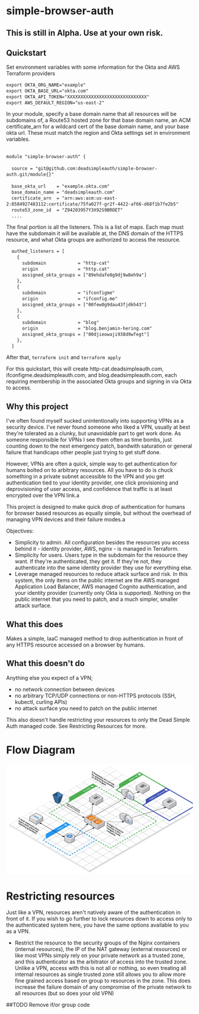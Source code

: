 # simple-browser-auth

## This is still in Alpha. Use at your own risk.

## Quickstart

Set environment variables with some information for the Okta and AWS Terraform providers

```
export OKTA_ORG_NAME="example"
export OKTA_BASE_URL="okta.com"
export OKTA_API_TOKEN="XXXXXXXXXXXXXXXXXXXXXXXXXXXXXX"
export AWS_DEFAULT_REGION="us-east-2"
```

In your module, specify a base domain name that all resources will be subdomains of, a Route53 hosted zone for that base domain name, an ACM certificate_arn for a wildcard cert of the base domain name, and your base okta url. These must match the region and Okta settings set in environment variables.

```

module "simple-browser-auth" {

  source = "git@github.com:deadsimpleauth/simple-browser-auth.git/module{}"

  base_okta_url    = "example.okta.com"
  base_domain_name = "deadsimpleauth.com"
  certificate_arn  = "arn:aws:acm:us-east-2:8584927483112:certificate/75fa027f-gr2f-4422-af66-d68f1b7fe2b5"
  route53_zone_id  = "Z94203957Y3X92S9BROET"
  ....
```
The final portion is all the listeners. This is a list of maps. Each map must have the subdomain it will be available at, the DNS domain of the HTTPS resource, and what Okta groups are authorized to access the resource.

```
  authed_listeners = [
    {
      subdomain            = "http-cat"
      origin               = "http.cat"
      assigned_okta_groups = ["89ehdafe8g9dj9w8eh9a"]
    },
    {
      subdomain            = "ifconfigme"
      origin               = "ifconfig.me"
      assigned_okta_groups = ["00few0g9dau43fjdkh43"]
    },
    {
      subdomain            = "blog"
      origin               = "blog.benjamin-hering.com"
      assigned_okta_groups = ["00djieowaji938d9wfegt"]
    },
  ]
```
After that, `terraform init` and `terraform apply`

For this quickstart, this will create http-cat.deadsimpleauth.com, ifconfigme.deadsimpleauth.com, and blog.deadsimpleauth.com, each requiring membership in the associated Okta groups and signing in via Okta to access.

## Why this project

I've often found myself sucked unintentionally into supporting VPNs as a security device. I've never found someone who liked a VPN, usually at best they're tolerated as a clunky, but unavoidable part to get work done. As someone responsible for VPNs I see them often as time bombs, just counting down to the next emergency patch, bandwith saturation or general failure that handicaps other people just trying to get stuff done.

However, VPNs are often a quick, simple way to get authentication for humans bolted on to arbitrary resources. All you have to do is chuck something in a private subnet accessible to the VPN and you get authentication tied to your identity provider, one click provisioning and deprovisioning of user access, and confidence that traffic is at least encrypted over the VPN link.a

This project is designed to make quick drop of authentication for humans for browser based resources as equally simple, but without the overhead of managing VPN devices and their failure modes.a

Objectives:

- Simplicity to admin. All configuration besides the resources you access behind it - identity provider, AWS, nginx - is managed in Terraform.
- Simplicity for users. Users type in the subdomain for the resource they want. If they're authenticated, they get it. If they're not, they authenticate into the same identity provider they use for everything else.
- Leverage managed resources to reduce attack surface and risk. In this system, the only items on the public internet are the AWS managed Application Load Balancer, AWS managed Cognito authentication, and your identity provider (currently only Okta is supported). Nothing on the public internet that you need to patch, and a much simpler, smaller attack surface.

## What this does

Makes a simple, IaaC managed method to drop authentication in front of any HTTPS resource accessed on a browser by humans.

## What this doesn't do

Anything else you expect of a VPN;
- no network connection between devices
- no arbitrary TCP/UDP connections or non-HTTPS protocols (SSH, kubectl, curling APIs)
- no attack surface you need to patch on the public internet

This also doesn't handle restricting your resources to only the Dead Simple Auth managed code. See Restricting Resources for more.

# Flow Diagram

![Diagram showing the layout of parts](images/simple-browser-auth-diagram.png)

# Restricting resources

Just like a VPN, resources aren't natively aware of the authentication in front of it. If you wish to go further to lock resources down to access only to the authenticated system here, you have the same options available to you as a VPN.

- Restrict the resource to the security groups of the Nginx containers (internal resources), the IP of the NAT gateway (external resources) or like most VPNs simply rely on your private network as a trusted zone, and this authenticator as the arbitrator of access into the trusted zone. Unlike a VPN, access with this is not all or nothing, so even treating all internal resources as single trusted zone still allows you to allow more fine grained access based on group to resources in the zone. This does increase the failure domain of any compromise of the private network to all resources (but so does your old VPN)

##TODO
Remove if/or group code




